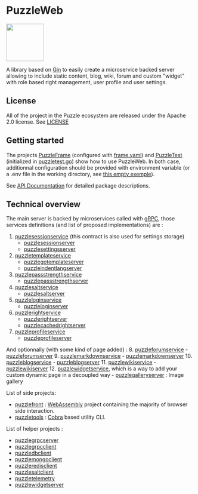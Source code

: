 # PuzzleWeb

<img src="https://github.com/dvaumoron/puzzleweb/raw/main/defaultData/static/images/puzzlelogo.jpg" width="100">

A library based on [Gin](https://gin-gonic.com/) to easily create a microservice backed server allowing to include static content, blog, wiki, forum and custom "widget" with role based right management, user profile and user settings.

## License

All of the project in the Puzzle ecosystem are released under the Apache 2.0 license. See [LICENSE](LICENSE)

## Getting started

The projects [PuzzleFrame](https://github.com/dvaumoron/puzzleframe) (configured with [frame.yaml](https://github.com/dvaumoron/puzzleframe/blob/main/frame.yaml)) and [PuzzleTest](https://github.com/dvaumoron/puzzletest) (initialized in [puzzletest.go](https://github.com/dvaumoron/puzzletest/blob/main/puzzletest.go)) show how to use PuzzleWeb. In both case, additionnal configuration should be provided with environment variable (or a .env file in the working directory, see [this empty exemple](defaultData/.env)).

See [API Documentation](https://pkg.go.dev/github.com/dvaumoron/puzzleweb) for detailed package descriptions.

## Technical overview

The main server is backed by microservices called with [gRPC](https://grpc.io/), those services definitions (and list of proposed implementations) are :
1. [puzzlesessionservice](https://github.com/dvaumoron/puzzlesessionservice) (this contract is also used for settings storage)
    - [puzzlesessionserver](https://github.com/dvaumoron/puzzlesessionserver)
    - [puzzlesettingsserver](https://github.com/dvaumoron/puzzlesettingsserver)
2. [puzzletemplateservice](https://github.com/dvaumoron/puzzletemplateservice)
    - [puzzlegotemplateserver](https://github.com/dvaumoron/puzzlegotemplateserver)
    - [puzzleindentlangserver](https://github.com/dvaumoron/puzzleindentlangserver)
3. [puzzlepassstrengthservice](https://github.com/dvaumoron/puzzlepassstrengthservice)
    - [puzzlepassstrengthserver](https://github.com/dvaumoron/puzzlepassstrengthserver)
4. [puzzlesaltservice](https://github.com/dvaumoron/puzzlesaltservice)
    - [puzzlesaltserver](https://github.com/dvaumoron/puzzlesaltserver)
5. [puzzleloginservice](https://github.com/dvaumoron/puzzleloginservice)
    - [puzzleloginserver](https://github.com/dvaumoron/puzzleloginserver)
6. [puzzlerightservice](https://github.com/dvaumoron/puzzlerightservice)
    - [puzzlerightserver](https://github.com/dvaumoron/puzzlerightserver)
    - [puzzlecachedrightserver](https://github.com/dvaumoron/puzzlecachedrightserver)
7. [puzzleprofileservice](https://github.com/dvaumoron/puzzleprofileservice)
    - [puzzleprofileserver](https://github.com/dvaumoron/puzzleprofileserver)

And optionnally (with some kind of page added) :
8. [puzzleforumservice](https://github.com/dvaumoron/puzzleforumservice)
    - [puzzleforumserver](https://github.com/dvaumoron/puzzleforumserver)
9. [puzzlemarkdownservice](https://github.com/dvaumoron/puzzlemarkdownservice)
    - [puzzlemarkdownserver](https://github.com/dvaumoron/puzzlemarkdownserver)
10. [puzzleblogservice](https://github.com/dvaumoron/puzzleblogservice)
    - [puzzleblogserver](https://github.com/dvaumoron/puzzleblogserver)
11. [puzzlewikiservice](https://github.com/dvaumoron/puzzlewikiservice)
    - [puzzlewikiserver](https://github.com/dvaumoron/puzzlewikiserver)
12. [puzzlewidgetservice](https://github.com/dvaumoron/puzzlewidgetservice), which is a way to add your custom dynamic page in a decoupled way
    - [puzzlegalleryserver](https://github.com/dvaumoron/puzzlegalleryserver) : Image gallery

List of side projects:
- [puzzlefront](https://github.com/dvaumoron/puzzlefront) : [WebAssembly](https://webassembly.org/) project containing the majority of browser side interaction.
- [puzzletools](https://github.com/dvaumoron/puzzletools) : [Cobra](https://cobra.dev/) based utility CLI.

List of helper projects :
- [puzzlegrpcserver](https://github.com/dvaumoron/puzzlegrpcserver)
- [puzzlegrpcclient](https://github.com/dvaumoron/puzzlegrpcclient)
- [puzzledbclient](https://github.com/dvaumoron/puzzledbclient)
- [puzzlemongoclient](https://github.com/dvaumoron/puzzlemongoclient)
- [puzzleredisclient](https://github.com/dvaumoron/puzzleredisclient)
- [puzzlesaltclient](https://github.com/dvaumoron/puzzlesaltclient)
- [puzzletelemetry](https://github.com/dvaumoron/puzzletelemetry)
- [puzzlewidgetserver](https://github.com/dvaumoron/puzzlewidgetserver)
